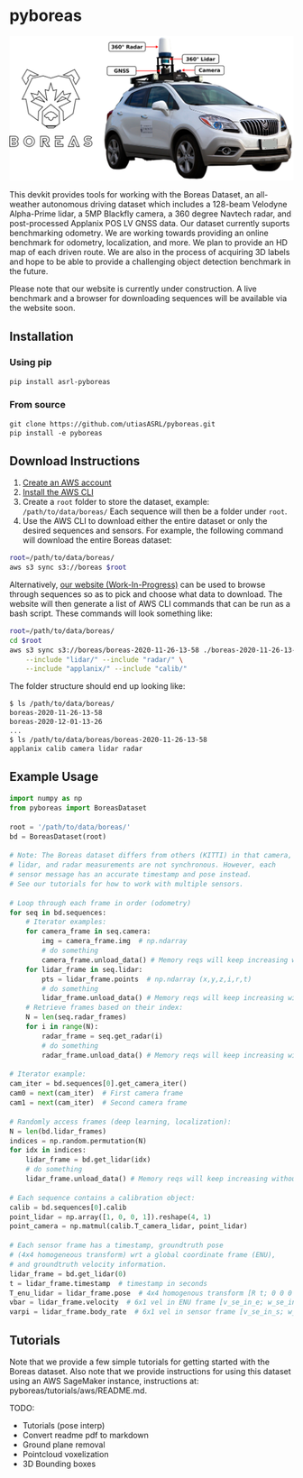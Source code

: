 # pyboreas
![Boreas](https://github.com/utiasASRL/pyboreas/blob/master/pyboreas/figs/pyboreas.png)

This devkit provides tools for working with the Boreas Dataset, an all-weather autonomous driving dataset which includes a 128-beam Velodyne Alpha-Prime lidar, a 5MP Blackfly camera, a 360 degree Navtech radar, and post-processed Applanix POS LV GNSS data. Our dataset currently suports benchmarking odometry. We are working towards providing an online benchmark for odometry, localization, and more. We plan to provide an HD map of each driven route. We are also in the process of acquiring 3D labels and hope to be able to provide a challenging object detection benchmark in the future.

Please note that our website is currently under construction. A live benchmark and a browser for downloading sequences will be available via the website soon.

## Installation

### Using pip
```
pip install asrl-pyboreas
```

### From source
```
git clone https://github.com/utiasASRL/pyboreas.git
pip install -e pyboreas
```

## Download Instructions
1. [Create an AWS account](https://aws.amazon.com/premiumsupport/knowledge-center/create-and-activate-aws-account/)
2. [Install the AWS CLI](https://docs.aws.amazon.com/cli/latest/userguide/install-cliv2.html)
3. Create a `root` folder to store the dataset, example: `/path/to/data/boreas/` Each sequence will then be a folder under `root`.
4. Use the AWS CLI to download either the entire dataset or only the desired sequences and sensors. For example, the following command will download the entire Boreas dataset:

```bash
root=/path/to/data/boreas/
aws s3 sync s3://boreas $root
```

Alternatively, [our website (Work-In-Progress)](boreas.utias.utoronto.ca/#/download) can be used to browse through sequences so as to pick and choose what data to download. The website will then generate a list of AWS CLI commands that can be run as a bash script. These commands will look something like:

```bash
root=/path/to/data/boreas/
cd $root
aws s3 sync s3://boreas/boreas-2020-11-26-13-58 ./boreas-2020-11-26-13-58 --exclude "*" \
    --include "lidar/" --include "radar/" \
    --include "applanix/" --include "calib/"
```

The folder structure should end up looking like:
```
$ ls /path/to/data/boreas/
boreas-2020-11-26-13-58
boreas-2020-12-01-13-26
...
$ ls /path/to/data/boreas/boreas-2020-11-26-13-58
applanix calib camera lidar radar
```

## Example Usage

```Python
import numpy as np
from pyboreas import BoreasDataset

root = '/path/to/data/boreas/'
bd = BoreasDataset(root)

# Note: The Boreas dataset differs from others (KITTI) in that camera,
# lidar, and radar measurements are not synchronous. However, each
# sensor message has an accurate timestamp and pose instead.
# See our tutorials for how to work with multiple sensors.

# Loop through each frame in order (odometry)
for seq in bd.sequences:
    # Iterator examples:
    for camera_frame in seq.camera:
        img = camera_frame.img  # np.ndarray
        # do something
        camera_frame.unload_data() # Memory reqs will keep increasing without this
    for lidar_frame in seq.lidar:
        pts = lidar_frame.points  # np.ndarray (x,y,z,i,r,t)
        # do something
        lidar_frame.unload_data() # Memory reqs will keep increasing without this
    # Retrieve frames based on their index:
    N = len(seq.radar_frames)
    for i in range(N):
        radar_frame = seq.get_radar(i)
        # do something
        radar_frame.unload_data() # Memory reqs will keep increasing without this

# Iterator example:
cam_iter = bd.sequences[0].get_camera_iter()
cam0 = next(cam_iter)  # First camera frame
cam1 = next(cam_iter)  # Second camera frame

# Randomly access frames (deep learning, localization):
N = len(bd.lidar_frames)
indices = np.random.permutation(N)
for idx in indices:
    lidar_frame = bd.get_lidar(idx)
    # do something
    lidar_frame.unload_data() # Memory reqs will keep increasing without this

# Each sequence contains a calibration object:
calib = bd.sequences[0].calib
point_lidar = np.array([1, 0, 0, 1]).reshape(4, 1)
point_camera = np.matmul(calib.T_camera_lidar, point_lidar)

# Each sensor frame has a timestamp, groundtruth pose
# (4x4 homogeneous transform) wrt a global coordinate frame (ENU),
# and groundtruth velocity information.
lidar_frame = bd.get_lidar(0)
t = lidar_frame.timestamp  # timestamp in seconds
T_enu_lidar = lidar_frame.pose  # 4x4 homogenous transform [R t; 0 0 0 1]
vbar = lidar_frame.velocity  # 6x1 vel in ENU frame [v_se_in_e; w_se_in_e] 
varpi = lidar_frame.body_rate  # 6x1 vel in sensor frame [v_se_in_s; w_se_in_s]
```

## Tutorials
Note that we provide a few simple tutorials for getting started with the Boreas dataset. Also note that we provide instructions for using this dataset using an AWS SageMaker instance, instructions at: pyboreas/tutorials/aws/README.md.

TODO:
- Tutorials (pose interp)
- Convert readme pdf to markdown
- Ground plane removal
- Pointcloud voxelization
- 3D Bounding boxes
